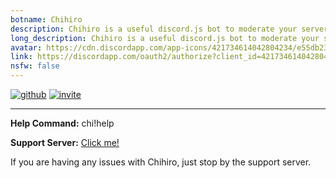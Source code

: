 ```yaml
---
botname: Chihiro
description: Chihiro is a useful discord.js bot to moderate your server!
long_description: Chihiro is a useful discord.js bot to moderate your server with a variety of moderation and fun commands!
avatar: https://cdn.discordapp.com/app-icons/421734614042804234/e55db2360898782429c282bf5cc05a35.png
link: https://discordapp.com/oauth2/authorize?client_id=421734614042804234&permissions=262152&scope=bot
nsfw: false
---
```


[![github](https://i.imgur.com/RvF79vd.png)](https://github.com/snarkyllama/chihiro)
[![invite](https://oof.is-my-life.style/cmxFT89a.png)](https://discordapp.com/oauth2/authorize?client_id=421734614042804234&permissions=262152&scope=bot)  
  
------------------------------------------------------------------
 
**Help Command:** chi!help  
  
**Support Server:** [Click me!](https://discord.gg/qrAT4w3)  
  
If you are having any issues with Chihiro, just stop by the support server.
